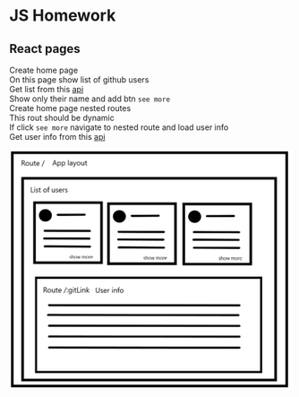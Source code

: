 # JS Homework

## React pages

Create home page  
On this page show list of github users   
Get list from this [api](https://docs.github.com/en/rest/users/users?apiVersion=2022-11-28#list-users)  
Show only their name and add btn `see more`  
Create home page nested routes  
This rout should be dynamic  
If click `see more` navigate to nested route and load user info  
Get user info from this [api](https://docs.github.com/en/rest/users/users?apiVersion=2022-11-28#get-a-user)  

![App](./public/app.png)
